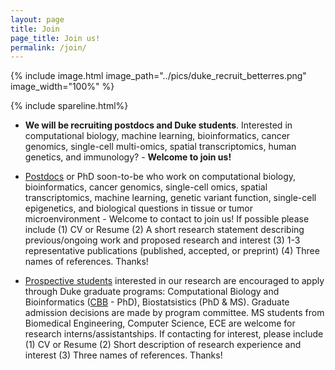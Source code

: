 ```yaml
---
layout: page
title: Join
page_title: Join us!
permalink: /join/
---
```

{% include image.html image_path="../pics/duke_recruit_betterres.png" image_width="100%" %}

{% include spareline.html%}
- **We will be recruiting postdocs and Duke students**. Interested in computational biology, machine learning, bioinformatics, cancer genomics, single-cell multi-omics, spatial transcriptomics, human genetics, and immunology? - **Welcome to join us!**

- <u>Postdocs</u> or PhD soon-to-be who work on computational biology, bioinformatics, cancer genomics, single-cell omics, spatial transcriptomics, machine learning, genetic variant function, single-cell epigenetics, and biological questions in tissue or tumor microenvironment - Welcome to contact to join us! If possible please include (1) CV or Resume (2) A short research statement describing previous/ongoing work and proposed research and interest (3) 1-3 representative publications (published, accepted, or preprint) (4) Three names of references. Thanks! 
- <u>Prospective students</u> interested in our research are encouraged to apply through Duke graduate programs: Computational Biology and Bioinformatics ([CBB] - PhD), Biostatsistics (PhD & MS). Graduate admission decisions are made by program committee. MS students from Biomedical Engineering, Computer Science, ECE are welcome for research interns/assistantships. If contacting for interest, please include (1) CV or Resume (2) Short description of research experience and interest (3) Three names of references. Thanks!

[CBB]: https://medschool.duke.edu/education/biomedical-phd-programs/computational-biology-and-bioinformatics-program